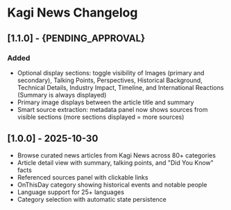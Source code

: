 # Kagi News Changelog

## [1.1.0] - {PENDING_APPROVAL}

### Added

- Optional display sections: toggle visibility of Images (primary and secondary), Talking Points, Perspectives, Historical Background, Technical Details, Industry Impact, Timeline, and International Reactions (Summary is always displayed)
- Primary image displays between the article title and summary
- Smart source extraction: metadata panel now shows sources from visible sections (more sections displayed = more sources)

## [1.0.0] - 2025-10-30

- Browse curated news articles from Kagi News across 80+ categories
- Article detail view with summary, talking points, and "Did You Know" facts
- Referenced sources panel with clickable links
- OnThisDay category showing historical events and notable people
- Language support for 25+ languages
- Category selection with automatic state persistence